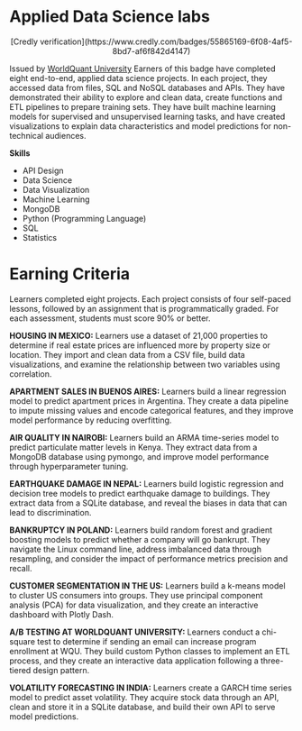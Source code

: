 
# Applied Data Science labs

<p align="center">
[Credly verification](https://www.credly.com/badges/55865169-6f08-4af5-8bd7-af6f842d4147)
</p>

Issued by [WorldQuant University](https://www.credly.com/organizations/wqu/badges) Earners of this badge have completed eight end-to-end, applied data science projects. In each project, they accessed data from files, SQL and NoSQL databases and APIs. They have demonstrated their ability to explore and clean data, create functions and ETL pipelines to prepare training sets. They have built machine learning models for supervised and unsupervised learning tasks, and have created visualizations to explain data characteristics and model predictions for non-technical audiences.

**Skills**
- API Design
- Data Science
- Data Visualization
- Machine Learning
- MongoDB
- Python (Programming Language)
- SQL
- Statistics
# Earning Criteria
Learners completed eight projects. Each project consists of four self-paced lessons, followed by an assignment that is programmatically graded. For each assessment, students must score 90% or better.

**HOUSING IN MEXICO:** Learners use a dataset of 21,000 properties to determine if real estate prices are influenced more by property size or location. They import and clean data from a CSV file, build data visualizations, and examine the relationship between two variables using correlation.

**APARTMENT SALES IN BUENOS AIRES:** Learners build a linear regression model to predict apartment prices in Argentina. They create a data pipeline to impute missing values and encode categorical features, and they improve model performance by reducing overfitting.

**AIR QUALITY IN NAIROBI:** Learners build an ARMA time-series model to predict particulate matter levels in Kenya. They extract data from a MongoDB database using pymongo, and improve model performance through hyperparameter tuning.

**EARTHQUAKE DAMAGE IN NEPAL:** Learners build logistic regression and decision tree models to predict earthquake damage to buildings. They extract data from a SQLite database, and reveal the biases in data that can lead to discrimination.

**BANKRUPTCY IN POLAND:** Learners build random forest and gradient boosting models to predict whether a company will go bankrupt. They navigate the Linux command line, address imbalanced data through resampling, and consider the impact of performance metrics precision and recall.

**CUSTOMER SEGMENTATION IN THE US:** Learners build a k-means model to cluster US consumers into groups. They use principal component analysis (PCA) for data visualization, and they create an interactive dashboard with Plotly Dash.

**A/B TESTING AT WORLDQUANT UNIVERSITY:** Learners conduct a chi-square test to determine if sending an email can increase program enrollment at WQU. They build custom Python classes to implement an ETL process, and they create an interactive data application following a three-tiered design pattern.

**VOLATILITY FORECASTING IN INDIA:** Learners create a GARCH time series model to predict asset volatility. They acquire stock data through an API, clean and store it in a SQLite database, and build their own API to serve model predictions.
